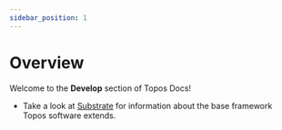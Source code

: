 ```yaml
---
sidebar_position: 1
---
```


# Overview

Welcome to the **Develop** section of Topos Docs!

- Take a look at [Substrate](/build/substrate) for information about the base framework Topos software extends.
